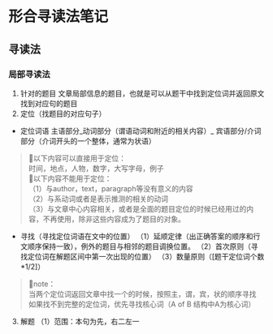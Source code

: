 # 形合寻读法笔记
## 寻读法
### 局部寻读法
1. 针对的题目
文章局部信息的题目，也就是可以从题干中找到定位词并返回原文找到对应句的题目
2. 定位（找题目的对应句子）
* 定位词语
主语部分_动词部分（谓语动词和附近的相关内容）_
宾语部分/介词部分（介词开头的一个整体，通常为状语）
> 🌟以下内容可以直接用于定位：  
> 时间，地点，人物，数字，大写字母，例子  
> 🌟以下内容不能用于定位：  
> （1）与author，text，paragraph等没有意义的内容  
> （2）与系动词或者是表示推测的相关的动词  
> （3）与文章中心内容相关，或者是全面的题目定位的时候已经用过的内容，不再使用，除非这些内容成为了题目的对象。  
* 寻找（寻找定位词语在文中的位置）
（1）延顺定律（出正确答案的顺序和行文顺序保持一致），例外的题目与相邻的题目调换位置。
（2）首次原则（寻找定位词在解题区间中第一次出现的位置）
（3）数量原则（[题干定位词个数*1/2]）
> 📒note：  
> 当两个定位词返回文章中找一个的时候，按照主，谓，宾，状的顺序寻找  
> 如果找不到完整的定位词，优先寻找核心词（A of B 结构中A为核心词）  
3. 解题
（1）范围：本句为先，右二左一